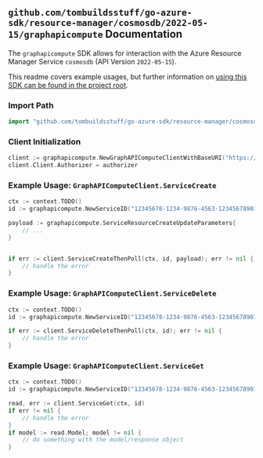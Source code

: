 
## `github.com/tombuildsstuff/go-azure-sdk/resource-manager/cosmosdb/2022-05-15/graphapicompute` Documentation

The `graphapicompute` SDK allows for interaction with the Azure Resource Manager Service `cosmosdb` (API Version `2022-05-15`).

This readme covers example usages, but further information on [using this SDK can be found in the project root](https://github.com/tombuildsstuff/go-azure-sdk/tree/main/docs).

### Import Path

```go
import "github.com/tombuildsstuff/go-azure-sdk/resource-manager/cosmosdb/2022-05-15/graphapicompute"
```


### Client Initialization

```go
client := graphapicompute.NewGraphAPIComputeClientWithBaseURI("https://management.azure.com")
client.Client.Authorizer = authorizer
```


### Example Usage: `GraphAPIComputeClient.ServiceCreate`

```go
ctx := context.TODO()
id := graphapicompute.NewServiceID("12345678-1234-9876-4563-123456789012", "example-resource-group", "databaseAccountValue", "serviceValue")

payload := graphapicompute.ServiceResourceCreateUpdateParameters{
	// ...
}


if err := client.ServiceCreateThenPoll(ctx, id, payload); err != nil {
	// handle the error
}
```


### Example Usage: `GraphAPIComputeClient.ServiceDelete`

```go
ctx := context.TODO()
id := graphapicompute.NewServiceID("12345678-1234-9876-4563-123456789012", "example-resource-group", "databaseAccountValue", "serviceValue")

if err := client.ServiceDeleteThenPoll(ctx, id); err != nil {
	// handle the error
}
```


### Example Usage: `GraphAPIComputeClient.ServiceGet`

```go
ctx := context.TODO()
id := graphapicompute.NewServiceID("12345678-1234-9876-4563-123456789012", "example-resource-group", "databaseAccountValue", "serviceValue")

read, err := client.ServiceGet(ctx, id)
if err != nil {
	// handle the error
}
if model := read.Model; model != nil {
	// do something with the model/response object
}
```
